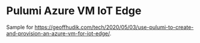 # Pulumi Azure VM IoT Edge

Sample for https://geoffhudik.com/tech/2020/05/03/use-pulumi-to-create-and-provision-an-azure-vm-for-iot-edge/.